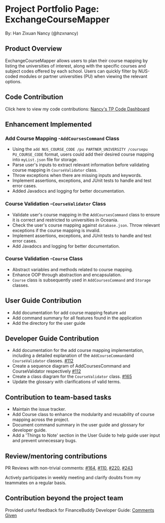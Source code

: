 # Project Portfolio Page: ExchangeCourseMapper

By: Han Zixuan Nancy (@hzxnancy)

## Product Overview

ExchangeCourseMapper allows users to plan their course mapping by listing the universities of interest, 
along with the specific courses and subject codes offered by each school. Users can quickly filter by NUS-coded 
modules or partner universities (PU) when viewing the relevant options.

## Code Contribution

Click here to view my code contributions: [Nancy's TP Code Dashboard](https://nus-cs2113-ay2425s1.github.io/tp-dashboard/?search=hzx&sort=groupTitle&sortWithin=title&timeframe=commit&mergegroup=&groupSelect=groupByRepos&breakdown=true&checkedFileTypes=docs~functional-code~test-code~other&since=2024-09-20&tabOpen=true&tabType=authorship&tabAuthor=hzxnancy&tabRepo=AY2425S1-CS2113-W10-2%2Ftp%5Bmaster%5D&authorshipIsMergeGroup=false&authorshipFileTypes=docs~functional-code~test-code&authorshipIsBinaryFileTypeChecked=false&authorshipIsIgnoredFilesChecked=false)

## Enhancement Implemented

### Add Course Mapping -`AddCoursesCommand` Class

+ Using the `add NUS_COURSE_CODE /pu PARTNER_UNIVERSITY /coursepu PU_COURSE_CODE` format, users could add their desired course mapping into `myList.json` file for storage.
+ Parse user's inputs to extract relevant information before validating course mapping in `CourseValidator` class.  
+ Throw exceptions when there are missing inputs and keywords. 
+ Implement assertions, exceptions, and JUnit tests to handle and test error cases.
+ Added Javadocs and logging for better documentation.

### Course Validation -`CourseValidator` Class

+ Validate user's course mapping in the `AddCoursesCommand` class to ensure it is correct and restricted to universities in Oceania.
+ Check the user's course mapping against `database.json`. Throw relevant exceptions if the course mapping is invalid. 
+ Implement assertions, exceptions, and JUnit tests to handle and test error cases.
+ Add Javadocs and logging for better documentation.

### Course Validation -`Course` Class

+ Abstract variables and methods related to course mapping. 
+ Enhance OOP through abstraction and encapsulation.
+ `Course` class is subsequently used in `AddCoursesCommand` and `Storage` classes.

## User Guide Contribution

+ Add documentation for add course mapping feature `add`
+ Add command summary for all features found in the application
+ Add the directory for the user guide

## Developer Guide Contribution

+ Add documentation for the add course mapping implementation, including a detailed explanation of the `AddCourseCommand`and `CourseValidator` classes.  [#112](https://github.com/AY2425S1-CS2113-W10-2/tp/pull/112)
+ Create a sequence diagram of AddCoursesCommand and CourseValidator respectively  [#112](https://github.com/AY2425S1-CS2113-W10-2/tp/pull/112)
+ Create a class diagram for the `CourseValidator` class. [#165](https://github.com/AY2425S1-CS2113-W10-2/tp/issues/165)
+ Update the glossary with clarifications of valid terms. 

## Contribution to team-based tasks
+ Maintain the issue tracker.
+ Add Course class to enhance the modularity and reusability of course mapping across the project.
+ Document command summary in the user guide and glossary for developer guide.
+ Add a 'Things to Note' section in the User Guide to help guide user input and prevent unnecessary bugs.
## Review/mentoring contributions

PR Reviews with non-trivial comments: 
 [#164](https://github.com/AY2425S1-CS2113-W10-2/tp/pull/164),
[#110](https://github.com/AY2425S1-CS2113-W10-2/tp/pull/110), 
[#220](https://github.com/AY2425S1-CS2113-W10-2/tp/pull/220),
[#243](https://github.com/AY2425S1-CS2113-W10-2/tp/pull/243)

Actively participates in weekly meeting and clarify doubts from my teammates on a regular basis.

## Contribution beyond the project team
Provided useful feedback for FinanceBuddy Developer Guide: [Comments Given](https://github.com/nus-cs2113-AY2425S1/tp/pull/25#pullrequestreview-2403417754)





